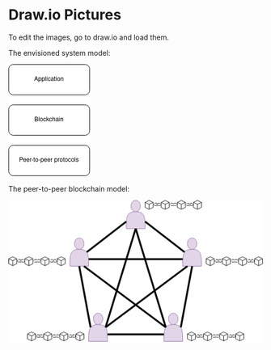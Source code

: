 # Draw.io Pictures
To edit the images, go to draw.io and load them.

The envisioned system model:

![The envisioned system model](System_model.drawio.png)

The peer-to-peer blockchain model:

![The peer-to-peer blockchain model](P2Pblockchain.drawio.png)
